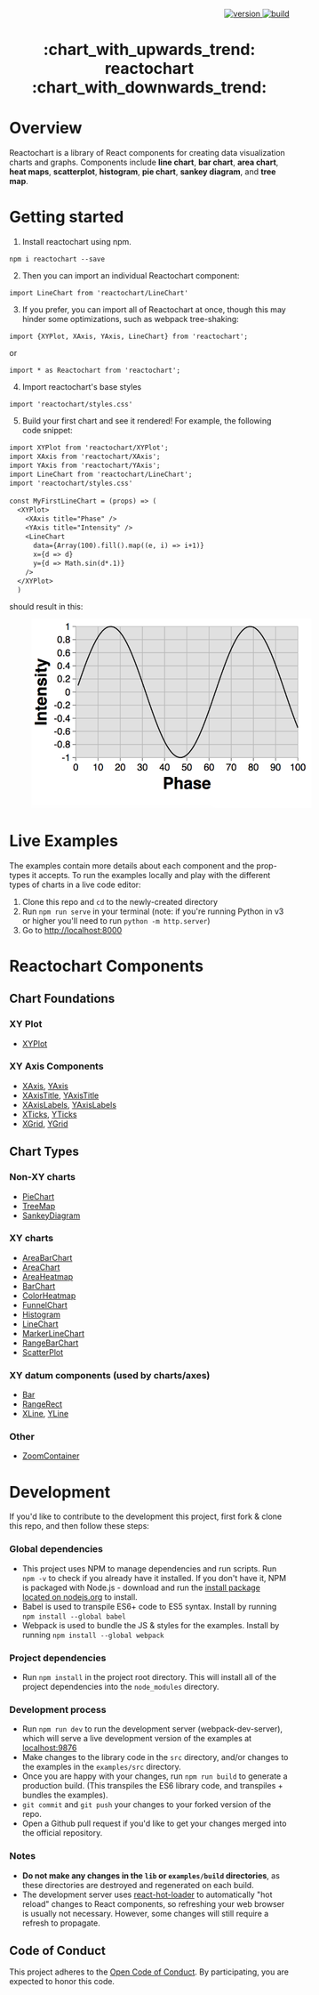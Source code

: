 <p align="right">
  <a href="https://npmjs.org/package/reactochart">
    <img src="https://img.shields.io/npm/v/reactochart.svg?style=flat-square" alt="version" />
  </a>
  <a href="https://travis-ci.org/spotify/reactochart">
    <img src="https://travis-ci.org/spotify/reactochart.svg?branch=master" alt="build" />
  </a>
</p>

<h1 align="center">:chart_with_upwards_trend:  reactochart :chart_with_downwards_trend:</h1>

# Overview

Reactochart is a library of React components for creating data visualization charts and graphs. Components include **line chart**, **bar chart**, **area chart**, **heat maps**, **scatterplot**, **histogram**, **pie chart**, **sankey diagram**, and **tree map**.

# Getting started

1. Install reactochart using npm.

  ```
  npm i reactochart --save
  ```

2. Then you can import an individual Reactochart component:
 ```
 import LineChart from 'reactochart/LineChart'
 ```

3. If you prefer, you can import all of Reactochart at once, though this may hinder some optimizations, such as webpack tree-shaking:
  ```
  import {XYPlot, XAxis, YAxis, LineChart} from 'reactochart';
  ```
or
  ```
  import * as Reactochart from 'reactochart';
  ```
4. Import reactochart's base styles
  ```
  import 'reactochart/styles.css'
  ```
5. Build your first chart and see it rendered! For example, the following code snippet:
  ```
  import XYPlot from 'reactochart/XYPlot';
  import XAxis from 'reactochart/XAxis';
  import YAxis from 'reactochart/YAxis';
  import LineChart from 'reactochart/LineChart';
  import 'reactochart/styles.css'

  const MyFirstLineChart = (props) => (
    <XYPlot>
      <XAxis title="Phase" />
      <YAxis title="Intensity" />
      <LineChart
        data={Array(100).fill().map((e, i) => i+1)}
        x={d => d}
        y={d => Math.sin(d*.1)}
      />
    </XYPlot>
    )
  ```

should result in this:

<img src="./docs/assets/MyFirstLineChart.png" style='margin-left:40px'/>

# Live Examples

The examples contain more details about each component and the prop-types it accepts. To run the examples locally and play with the different types of charts in a live code editor:

1.  Clone this repo and `cd` to the newly-created directory
2.  Run `npm run serve` in your terminal (note: if you're running Python in v3 or higher you'll need to run `python -m http.server`)
3.  Go to [http://localhost:8000](http://localhost:8000)

# Reactochart Components
## Chart Foundations

### XY Plot
  * [XYPlot](http://spotify.github.io/reactochart/docs/build/#/xy-plot)

### XY Axis Components

* [XAxis](http://spotify.github.io/reactochart/docs/build/#/x-axis), [YAxis](http://spotify.github.io/reactochart/docs/build/#/y-axis)
* [XAxisTitle](http://spotify.github.io/reactochart/docs/build/#/x-axis-title), [YAxisTitle](http://spotify.github.io/reactochart/docs/build/#/y-axis-title)
* [XAxisLabels](http://spotify.github.io/reactochart/docs/build/#/x-axis-labels), [YAxisLabels](http://spotify.github.io/reactochart/docs/build/#/y-axis-labels)
* [XTicks](http://spotify.github.io/reactochart/docs/build/#/x-ticks), [YTicks](http://spotify.github.io/reactochart/docs/build/#/y-ticks)
* [XGrid](http://spotify.github.io/reactochart/docs/build/#/x-grid), [YGrid](http://spotify.github.io/reactochart/docs/build/#/y-grid)

## Chart Types
### Non-XY charts

* [PieChart](http://spotify.github.io/reactochart/docs/build/#/pie-chart)
* [TreeMap](http://spotify.github.io/reactochart/docs/build/#/tree-map)
* [SankeyDiagram](http://spotify.github.io/reactochart/docs/build/#/sankey)

### XY charts

* [AreaBarChart](http://spotify.github.io/reactochart/docs/build/#/area-bar-chart)
* [AreaChart](http://spotify.github.io/reactochart/docs/build/#/area-chart)
* [AreaHeatmap](http://spotify.github.io/reactochart/docs/build/#/area-heatmap)
* [BarChart](http://spotify.github.io/reactochart/docs/build/#/bar-chart)
* [ColorHeatmap](http://spotify.github.io/reactochart/docs/build/#/color-heatmap)
* [FunnelChart](http://spotify.github.io/reactochart/docs/build/#/funnel-chart)
* [Histogram](http://spotify.github.io/reactochart/docs/build/#/histogram)
* [LineChart](http://spotify.github.io/reactochart/docs/build/#/line-chart)
* [MarkerLineChart](http://spotify.github.io/reactochart/docs/build/#/marker-line-chart)
* [RangeBarChart](http://spotify.github.io/reactochart/docs/build/#/range-bar-chart)
* [ScatterPlot](http://spotify.github.io/reactochart/docs/build/#/scatter-plot)

### XY datum components (used by charts/axes)

* [Bar](http://spotify.github.io/reactochart/docs/build/#/bar)
* [RangeRect](http://spotify.github.io/reactochart/docs/build/#/range-rect)
* [XLine](http://spotify.github.io/reactochart/docs/build/#/x-line), [YLine](http://spotify.github.io/reactochart/docs/build/#/y-line)

### Other

* [ZoomContainer](http://spotify.github.io/reactochart/docs/build/#/zoom-container)

# Development

If you'd like to contribute to the development this project, first fork & clone this repo, and then follow these steps:

### Global dependencies

* This project uses NPM to manage dependencies and run scripts. Run `npm -v` to check if you already have it installed.
  If you don't have it, NPM is packaged with Node.js - download and run the
  [install package located on nodejs.org](https://nodejs.org/) to install.
* Babel is used to transpile ES6+ code to ES5 syntax. Install by running `npm install --global babel`
* Webpack is used to bundle the JS & styles for the examples. Install by running `npm install --global webpack`

### Project dependencies

* Run `npm install` in the project root directory. This will install all of the project dependencies into the
  `node_modules` directory.

### Development process

* Run `npm run dev` to run the development server (webpack-dev-server), which will serve a live development version of
  the examples at [localhost:9876](http://localhost:9876)
* Make changes to the library code in the `src` directory, and/or changes to the examples in the `examples/src`
  directory.
* Once you are happy with your changes, run `npm run build` to generate a production build. (This transpiles the ES6
  library code, and transpiles + bundles the examples).
* `git commit` and `git push` your changes to your forked version of the repo.
* Open a Github pull request if you'd like to get your changes merged into the official repository.

### Notes

* **Do not make any changes in the `lib` or `examples/build` directories**, as these directories are destroyed and
  regenerated on each build.
* The development server uses [react-hot-loader](https://github.com/gaearon/react-hot-loader) to automatically
  "hot reload" changes to React components, so refreshing your web browser is usually not necessary. However, some
  changes will still require a refresh to propagate.

## Code of Conduct
This project adheres to the [Open Code of Conduct][code-of-conduct]. By participating, you are expected to honor this code.

[code-of-conduct]: https://github.com/spotify/code-of-conduct/blob/master/code-of-conduct.md
